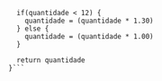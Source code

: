 ````function calculaPrecoTotal(quantidade) {
  if(quantidade < 12) {
    quantidade = (quantidade * 1.30)
  } else {
    quantidade = (quantidade * 1.00)
  }

  return quantidade
}```
